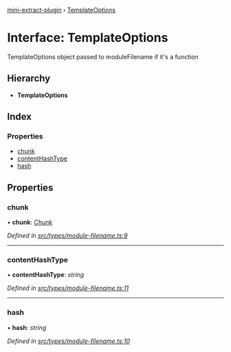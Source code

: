 [mini-extract-plugin](../README.md) › [TemplateOptions](templateoptions.md)

# Interface: TemplateOptions

TemplateOptions object passed to moduleFilename if it's a function

## Hierarchy

* **TemplateOptions**

## Index

### Properties

* [chunk](templateoptions.md#chunk)
* [contentHashType](templateoptions.md#contenthashtype)
* [hash](templateoptions.md#hash)

## Properties

###  chunk

• **chunk**: *[Chunk](chunk.md)*

*Defined in [src/types/module-filename.ts:9](https://github.com/JuroOravec/mini-extract-plugin/blob/87f855a/src/types/module-filename.ts#L9)*

___

###  contentHashType

• **contentHashType**: *string*

*Defined in [src/types/module-filename.ts:11](https://github.com/JuroOravec/mini-extract-plugin/blob/87f855a/src/types/module-filename.ts#L11)*

___

###  hash

• **hash**: *string*

*Defined in [src/types/module-filename.ts:10](https://github.com/JuroOravec/mini-extract-plugin/blob/87f855a/src/types/module-filename.ts#L10)*
